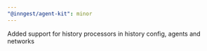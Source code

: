 ```yaml
---
"@inngest/agent-kit": minor
---
```


Added support for history processors in history config, agents and networks
